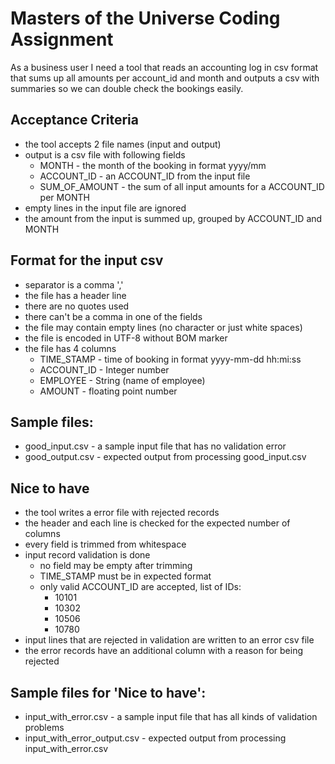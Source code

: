 # Masters of the Universe Coding Assignment

As a business user I need a tool that reads an accounting log in csv format that sums up all amounts per account_id and month and outputs a csv with summaries so we can double check the bookings easily.

## Acceptance Criteria
* the tool accepts 2 file names (input and output)
* output is a csv file with following fields
  * MONTH - the month of the booking in format yyyy/mm
  * ACCOUNT_ID - an ACCOUNT_ID from the input file
  * SUM_OF_AMOUNT - the sum of all input amounts for a ACCOUNT_ID per MONTH
* empty lines in the input file are ignored
* the amount from the input is summed up, grouped by ACCOUNT_ID and MONTH

## Format for the input csv
  * separator is a comma ','
  * the file has a header line
  * there are no quotes used
  * there can't be a comma in one of the fields
  * the file may contain empty lines (no character or just white spaces)
  * the file is encoded in UTF-8 without BOM marker
  * the file has 4 columns
    * TIME_STAMP - time of booking in format yyyy-mm-dd hh:mi:ss
    * ACCOUNT_ID - Integer number
    * EMPLOYEE - String (name of employee)
    * AMOUNT - floating point number
## Sample files:
* good_input.csv - a sample input file that has no validation error
* good_output.csv - expected output from processing good_input.csv

## Nice to have
* the tool writes a error file with rejected records
* the header and each line is checked for the expected number of columns
* every field is trimmed from whitespace
* input record validation is done
  * no field may be empty after trimming
  * TIME_STAMP must be in expected format
  * only valid ACCOUNT_ID are accepted, list of IDs:
    * 10101
    * 10302
    * 10506
    * 10780
* input lines that are rejected in validation are written to an error csv file
* the error records have an additional column with a reason for being rejected

## Sample files for 'Nice to have':
* input_with_error.csv - a sample input file that has all kinds of validation problems
* input_with_error_output.csv - expected output from processing input_with_error.csv
